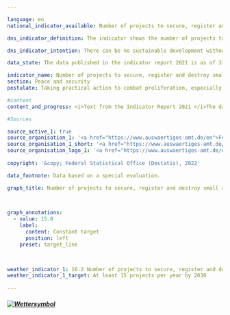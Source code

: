 ```yaml
---

language: en    
national_indicator_available: Number of projects to secure, register and destroy small arms and light weapons carried out by Germany in affected regions of the world    

dns_indicator_definition: The indicator shows the number of projects to secure, register and destroy small arms and light weapons (SALW) carried out in Africa, Eastern and South-Eastern Europe, Latin America and Asia with German financial support.    

dns_indicator_intention: There can be no sustainable development without peace and no peace without sustainable development – as emphasised in the preamble to the 2030 Agenda for Sustainable Development. With the measures covered by this indicator, Germany contributes to peacekeeping in a specific and tangible way. The goal is for Germany to carry out at least 15 projects to secure, register and destroy SALW each year.    

data_state: The data published in the indicator report 2021 is as of 31.12.2020. The data shown on the DNS-Online-Platform is updated regularly, so that more current data may be available online than published in the indicator report 2021.    

indicator_name: Number of projects to secure, register and destroy small arms and light weapons carried out by Germany in affected regions of the world    
section: Peace and security    
postulate: Taking practical action to combat proliferation, especially of small arms    

#content     
content_and_progress: <i>Text from the Indicator Report 2021 </i>The data for the indicator come from a special evaluation by the Federal Foreign Office. This special evaluation found that the number of projects run per year rose from 8 in 2006 to 31 in 2019. According to the evaluation, the goal of Germany involving itself through at least 15 projects annually was already achieved for the first time in 2012. With the exception of 2013, that target was also reached or even exceeded in the years that followed. The regional focuses of Germany’s involvement were in East and West Africa, the Western Balkans and Ukraine. Other projects were supported in Latin America and the Caribbean. It is possible that projects with run-times longer than one year were counted more than once.<br>The projects reported are not all financed exclusively by the Federal Foreign Office but may also receive third-party funds. The indicator therefore includes those projects only partially funded from the public purse. Notably, the number of projects carried out says nothing about their scale or their level of success. Clearly formulated and communicated criteria are essential, moreover, for a project to be unequivocally categorised as in line with the indicator’s aims. The German Government’s Annual Disarmament Report contains a list of projects with the objective of SALW control, alongside their sources of funding. Their number differs from those reported for this indicator. One reason for this may be the particular focus of individual projects, which affects whether they are taken into account. This means that the indicator depicts more than the extent of state involvement in these projects.<br>In accordance with the guidelines on statistical reporting issued by its Development Assistance Committee, the Organisation for Economic Co-operation and Development (OECD) also publishes detailed figures on projects for reintegration and SALW control (CRS Purpose Code 15240). There are some discrepancies here too, which may arise from a project, though its objective is SALW control, being part of a larger project with a focus which precludes its inclusion in this category.<br>If the indicator were based on the number of projects counted in the above-mentioned OECD category, the target of at least 15 projects would have been reached in 2006 and every year since 2016. The target value would not have been achieved in the intervening years. In 2019, the OECD counted 22 projects. However, those projects also included measures for reintegrating former combatants from armed groups into society. Without such reintegration projects, the number of project exclusively or chiefly intended to combat SALW would be lower.    

#Sources    

source_active_1: true
source_organisation_1: '<a href="https://www.auswaertiges-amt.de/en">Federal Foreign Office</a>'
source_organisation_1_short: '<a href="https://www.auswaertiges-amt.de/en">Federal Foreign Office</a>'
source_organisation_logo_1: '<a href="https://www.auswaertiges-amt.de/en"><img src="ttps://g205sdgs.github.io/sdg-indicators/public/logosEn/aa.png" alt="Federal Foreign Office" title=" Click here to visit the homepage of the organizationFederal Foreign Office" style="height:60px; width:148px; border: transparent"/></a>'
    
copyright: '&copy; Federal Statistical Office (Destatis), 2022'    

data_footnote: Data based on a special evaluation.    

graph_title: Number of projects to secure, register and destroy small arms and light weapons in affected regions of the world    

    

graph_annotations:
  - value: 15.0
    label:
      content: Constant target
      position: left
    preset: target_line    

    

weather_indicator_1: 16.2 Number of projects to secure, register and destroy small arms and light weapons carried out by Germany in affected regions of the world
weather_indicator_1_target: At least 15 projects per year by 2030
    
---
```



<div>
  <div class="my-header">
    <h5>
      <a href="www.dnsUpgradeEnvironment.github.io/dns-indicators/en/status"><img src="https://g205sdgs.github.io/sdg-indicators/public/Wettersymbole/Sonne.png" title="Text will follow soon" alt="Wettersymbol"/>
      </a>
    </h5>
  </div>
  <div class="my-header-note">
  </div>
</div>